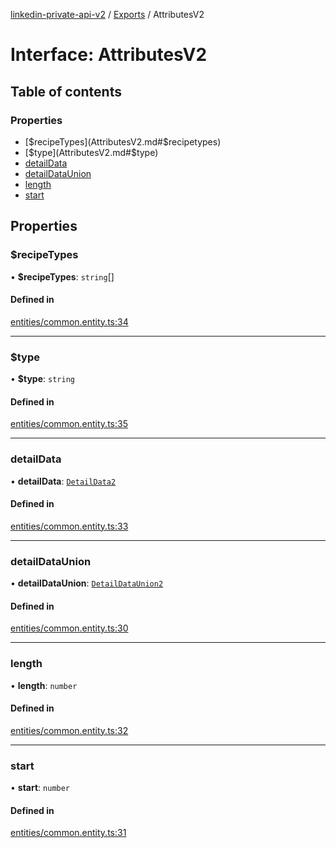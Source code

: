 [linkedin-private-api-v2](../README.md) / [Exports](../modules.md) / AttributesV2

# Interface: AttributesV2

## Table of contents

### Properties

- [$recipeTypes](AttributesV2.md#$recipetypes)
- [$type](AttributesV2.md#$type)
- [detailData](AttributesV2.md#detaildata)
- [detailDataUnion](AttributesV2.md#detaildataunion)
- [length](AttributesV2.md#length)
- [start](AttributesV2.md#start)

## Properties

### $recipeTypes

• **$recipeTypes**: `string`[]

#### Defined in

[entities/common.entity.ts:34](https://github.com/akash-gupt/linkedin-private-api/blob/db337d2/src/entities/common.entity.ts#L34)

___

### $type

• **$type**: `string`

#### Defined in

[entities/common.entity.ts:35](https://github.com/akash-gupt/linkedin-private-api/blob/db337d2/src/entities/common.entity.ts#L35)

___

### detailData

• **detailData**: [`DetailData2`](DetailData2.md)

#### Defined in

[entities/common.entity.ts:33](https://github.com/akash-gupt/linkedin-private-api/blob/db337d2/src/entities/common.entity.ts#L33)

___

### detailDataUnion

• **detailDataUnion**: [`DetailDataUnion2`](DetailDataUnion2.md)

#### Defined in

[entities/common.entity.ts:30](https://github.com/akash-gupt/linkedin-private-api/blob/db337d2/src/entities/common.entity.ts#L30)

___

### length

• **length**: `number`

#### Defined in

[entities/common.entity.ts:32](https://github.com/akash-gupt/linkedin-private-api/blob/db337d2/src/entities/common.entity.ts#L32)

___

### start

• **start**: `number`

#### Defined in

[entities/common.entity.ts:31](https://github.com/akash-gupt/linkedin-private-api/blob/db337d2/src/entities/common.entity.ts#L31)
